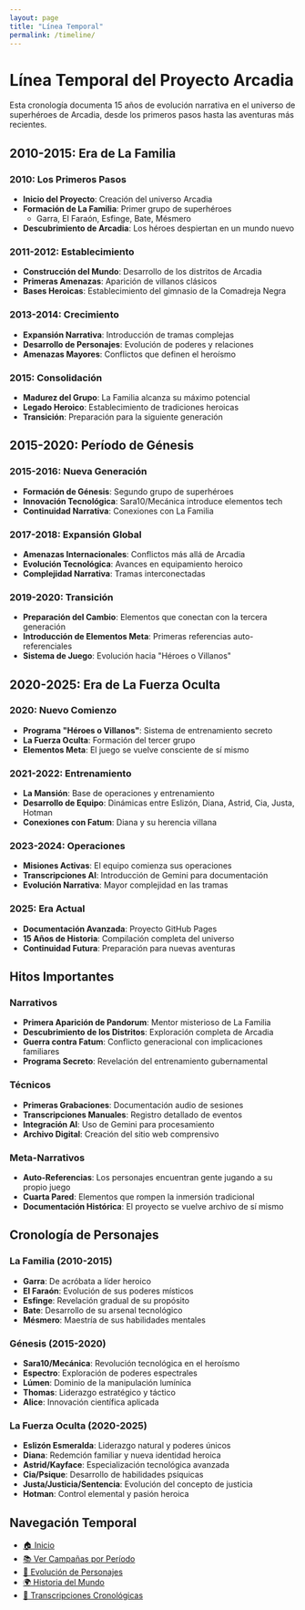 ```yaml
---
layout: page
title: "Línea Temporal"
permalink: /timeline/
---
```


# Línea Temporal del Proyecto Arcadia

Esta cronología documenta 15 años de evolución narrativa en el universo de superhéroes de Arcadia, desde los primeros pasos hasta las aventuras más recientes.

## 2010-2015: Era de La Familia

### 2010: Los Primeros Pasos
- **Inicio del Proyecto**: Creación del universo Arcadia
- **Formación de La Familia**: Primer grupo de superhéroes
  - Garra, El Faraón, Esfinge, Bate, Mésmero
- **Descubrimiento de Arcadia**: Los héroes despiertan en un mundo nuevo

### 2011-2012: Establecimiento
- **Construcción del Mundo**: Desarrollo de los distritos de Arcadia
- **Primeras Amenazas**: Aparición de villanos clásicos
- **Bases Heroicas**: Establecimiento del gimnasio de la Comadreja Negra

### 2013-2014: Crecimiento
- **Expansión Narrativa**: Introducción de tramas complejas
- **Desarrollo de Personajes**: Evolución de poderes y relaciones
- **Amenazas Mayores**: Conflictos que definen el heroísmo

### 2015: Consolidación
- **Madurez del Grupo**: La Familia alcanza su máximo potencial
- **Legado Heroico**: Establecimiento de tradiciones heroicas
- **Transición**: Preparación para la siguiente generación

## 2015-2020: Período de Génesis

### 2015-2016: Nueva Generación
- **Formación de Génesis**: Segundo grupo de superhéroes
- **Innovación Tecnológica**: Sara10/Mecánica introduce elementos tech
- **Continuidad Narrativa**: Conexiones con La Familia

### 2017-2018: Expansión Global
- **Amenazas Internacionales**: Conflictos más allá de Arcadia
- **Evolución Tecnológica**: Avances en equipamiento heroico
- **Complejidad Narrativa**: Tramas interconectadas

### 2019-2020: Transición
- **Preparación del Cambio**: Elementos que conectan con la tercera generación
- **Introducción de Elementos Meta**: Primeras referencias auto-referenciales
- **Sistema de Juego**: Evolución hacia "Héroes o Villanos"

## 2020-2025: Era de La Fuerza Oculta

### 2020: Nuevo Comienzo
- **Programa "Héroes o Villanos"**: Sistema de entrenamiento secreto
- **La Fuerza Oculta**: Formación del tercer grupo
- **Elementos Meta**: El juego se vuelve consciente de sí mismo

### 2021-2022: Entrenamiento
- **La Mansión**: Base de operaciones y entrenamiento
- **Desarrollo de Equipo**: Dinámicas entre Eslizón, Diana, Astrid, Cia, Justa, Hotman
- **Conexiones con Fatum**: Diana y su herencia villana

### 2023-2024: Operaciones
- **Misiones Activas**: El equipo comienza sus operaciones
- **Transcripciones AI**: Introducción de Gemini para documentación
- **Evolución Narrativa**: Mayor complejidad en las tramas

### 2025: Era Actual
- **Documentación Avanzada**: Proyecto GitHub Pages
- **15 Años de Historia**: Compilación completa del universo
- **Continuidad Futura**: Preparación para nuevas aventuras

## Hitos Importantes

### Narrativos
- **Primera Aparición de Pandorum**: Mentor misterioso de La Familia
- **Descubrimiento de los Distritos**: Exploración completa de Arcadia
- **Guerra contra Fatum**: Conflicto generacional con implicaciones familiares
- **Programa Secreto**: Revelación del entrenamiento gubernamental

### Técnicos
- **Primeras Grabaciones**: Documentación audio de sesiones
- **Transcripciones Manuales**: Registro detallado de eventos
- **Integración AI**: Uso de Gemini para procesamiento
- **Archivo Digital**: Creación del sitio web comprensivo

### Meta-Narrativos
- **Auto-Referencias**: Los personajes encuentran gente jugando a su propio juego
- **Cuarta Pared**: Elementos que rompen la inmersión tradicional
- **Documentación Histórica**: El proyecto se vuelve archivo de sí mismo

## Cronología de Personajes

### La Familia (2010-2015)
- **Garra**: De acróbata a líder heroico
- **El Faraón**: Evolución de sus poderes místicos
- **Esfinge**: Revelación gradual de su propósito
- **Bate**: Desarrollo de su arsenal tecnológico
- **Mésmero**: Maestría de sus habilidades mentales

### Génesis (2015-2020)
- **Sara10/Mecánica**: Revolución tecnológica en el heroísmo
- **Espectro**: Exploración de poderes espectrales
- **Lúmen**: Dominio de la manipulación lumínica
- **Thomas**: Liderazgo estratégico y táctico
- **Alice**: Innovación científica aplicada

### La Fuerza Oculta (2020-2025)
- **Eslizón Esmeralda**: Liderazgo natural y poderes únicos
- **Diana**: Redemción familiar y nueva identidad heroica
- **Astrid/Kayface**: Especialización tecnológica avanzada
- **Cia/Psique**: Desarrollo de habilidades psíquicas
- **Justa/Justicia/Sentencia**: Evolución del concepto de justicia
- **Hotman**: Control elemental y pasión heroica

## Navegación Temporal

- [🏠 Inicio](/)
- [📚 Ver Campañas por Período](campaigns/)
- [🦸 Evolución de Personajes](characters/)
- [🌍 Historia del Mundo](world-building/history/)
- [📜 Transcripciones Cronológicas](transcriptions/)